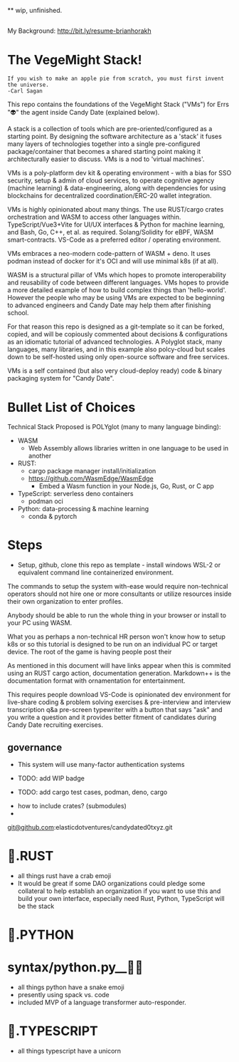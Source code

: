 ** wip, unfinished.

## 
My Background:  http://bit.ly/resume-brianhorakh

# The VegeMight Stack!

```
If you wish to make an apple pie from scratch, you must first invent the universe.
-Carl Sagan
```

This repo contains the foundations of the VegeMight Stack ("VMs") for Errs "👽" the agent inside Candy Date (explained below).  

A stack is a collection of tools which are pre-oriented/configured as a starting point.  By designing the software architecture as a 'stack' it fuses many layers of technologies together into a single pre-configured package/container that becomes a shared starting point making it architecturally easier to discuss.  VMs is a nod to 'virtual machines'. 

VMs is a poly-platform dev kit & operating environment - with a bias for SSO security, setup & admin of cloud services, to operate cognitive agency (machine learning) &  data-engineering, along with dependencies for using blockchains for decentralized coordination/ERC-20 wallet integration.  

VMs is highly opinionated about many things.  The use RUST/cargo crates orchestration and WASM to access other languages within.  TypeScript/Vue3+Vite for UI/UX interfaces & Python for machine learning, and Bash, Go, C++, et al. as required. Solang/Solidity for eBPF, WASM smart-contracts. VS-Code as a preferred editor / operating environment. 

VMs embraces a neo-modern code-pattern of WASM + deno. It uses podman instead of docker for it's OCI and will use minimal k8s (if at all). 

WASM is a structural pillar of VMs which hopes to promote interoperability and reusability of code between different languages.  VMs hopes to provide a more detailed example of how to build complex things than 'hello-world'.  However the people who may be using VMs are expected to be beginning to advanced engineers and Candy Date may help them after finishing school. 

For that reason this repo is designed as a git-template so it can be forked, copied, and will be copiously commented about decisions & configurations as an idiomatic tutorial of advanced technologies.   A Polyglot stack, many languages, many libraries, and in this example also polcy-cloud but scales down to be self-hosted using only open-source software and free services.  

VMs is a self contained (but also very cloud-deploy ready) code & binary packaging system for "Candy Date". 
 


# Bullet List of Choices

Technical Stack Proposed is POLYglot (many to many language binding):
* WASM
    * Web Assembly allows libraries written in one language to be used in another
* RUST:
    * cargo package manager install/initialization 
    * https://github.com/WasmEdge/WasmEdge
        * Embed a Wasm function in your Node.js, Go, Rust, or C app
* TypeScript: serverless deno containers
    * podman oci 
* Python: data-processing & machine learning
    * conda & pytorch 



# Steps
 * Setup, github, clone this repo as template - install windows WSL-2 or equivalent command line containerized environment. 




The commands to setup the system with-ease would require non-technical operators should not hire one or more consultants or utilize resources inside their own organization to enter profiles.   

Anybody should be able to run the whole thing in your browser or install to your PC using WASM.   

What you as perhaps a non-technical HR person won't know how to setup k8s or so this tutorial is designed to be run on an individual PC or target device.   The root of the game is having people post their 

 As mentioned in this document will have links appear when this is commited using an RUST cargo action, documentation generation.  Markdown++ is the documentation format with ornamentation for entertainment. 

 This requires people download VS-Code is opinionated dev environment for live-share coding & problem solving exercises & pre-interview and interview transcription q&a pre-screen typewriter with a button that says "ask" and you write a question and it provides better fitment of candidates during Candy Date recruiting exercises. 
 






## governance
* This system will use many-factor authentication systems

* TODO: add WIP badge
* TODO: add cargo test cases, podman, deno, cargo

- how to include crates? (submodules)
- 

git@github.com:elasticdotventures/candydated0txyz.git


# 🦀.RUST
* all things rust have a crab emoji
* It would be great if some DAO organizations could pledge some collateral to help establish an 
organization if you want to use this and build your own interface, especially need Rust, Python, TypeScript will be the stack

# 🐍.PYTHON
# syntax/python.py__🍬🐍
* all things python have a snake emoji
* presently using spack vs. code
* included MVP of a language transformer auto-responder. 

# 🦄.TYPESCRIPT
* all things typescript have a unicorn







